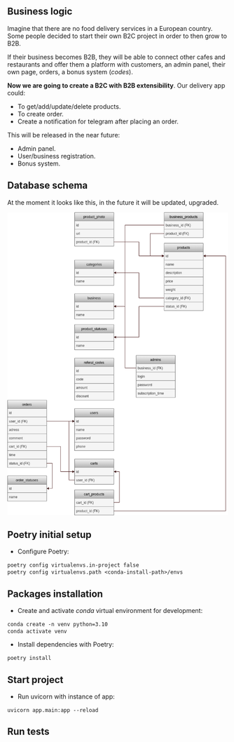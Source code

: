 ## Business logic

Imagine that there are no food delivery services in a European country. Some people decided
to start their own B2C project in order to then grow to B2B.

If their business becomes B2B, they will be able to connect other cafes and restaurants and offer them a platform with
customers, an admin panel, their own page, orders, a bonus system (_codes_).

**Now we are going to create a B2C with B2B extensibility**. Our delivery app could:

- To get/add/update/delete products.
- To create order.
- Create a notification for telegram after placing an order.

This will be released in the near future:

- Admin panel.
- User/business registration.
- Bonus system.

## Database schema

At the moment it looks like this, in the future
it will be updated, upgraded.

![](schema.png)





## Poetry initial setup
- Configure Poetry:

```shell
poetry config virtualenvs.in-project false
poetry config virtualenvs.path <conda-install-path>/envs
```

## Packages installation
- Create and activate *conda* virtual environment for development:

```shell
conda create -n venv python=3.10
conda activate venv
```

- Install dependencies with Poetry:

```shell
poetry install
```
## Start project
- Run uvicorn with instance of app:

```shell
uvicorn app.main:app --reload
```

## Run tests
